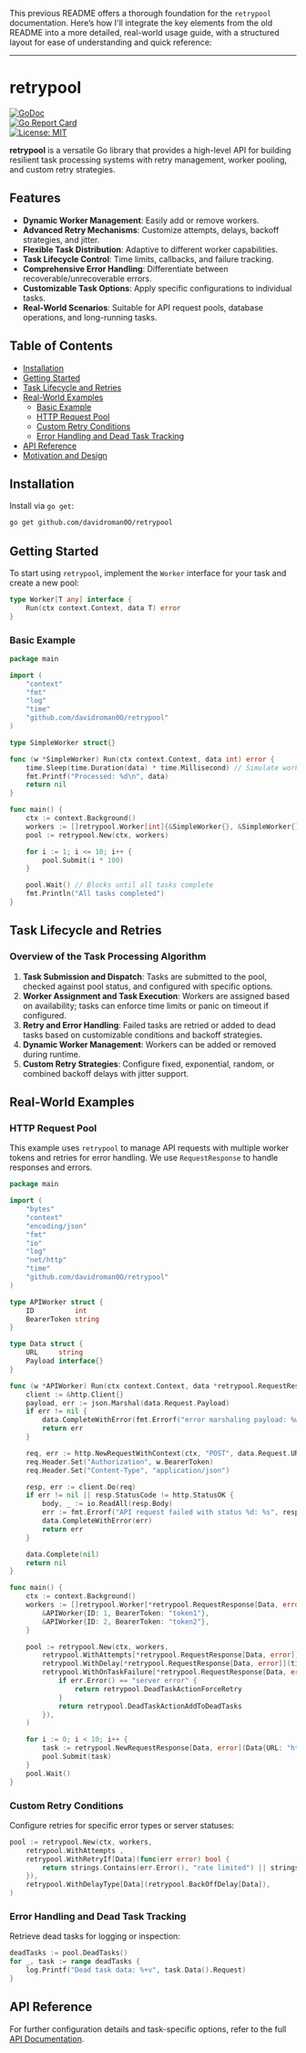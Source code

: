 This previous README offers a thorough foundation for the `retrypool` documentation. Here’s how I'll integrate the key elements from the old README into a more detailed, real-world usage guide, with a structured layout for ease of understanding and quick reference:

---

# retrypool

[![GoDoc](https://godoc.org/github.com/davidroman0O/retrypool?status.svg)](https://godoc.org/github.com/davidroman0O/retrypool)  
[![Go Report Card](https://goreportcard.com/badge/github.com/davidroman0O/retrypool)](https://goreportcard.com/report/github.com/davidroman0O/retrypool)  
[![License: MIT](https://img.shields.io/badge/License-MIT-yellow.svg)](https://opensource.org/licenses/MIT)

**retrypool** is a versatile Go library that provides a high-level API for building resilient task processing systems with retry management, worker pooling, and custom retry strategies. 

## Features

- **Dynamic Worker Management**: Easily add or remove workers.
- **Advanced Retry Mechanisms**: Customize attempts, delays, backoff strategies, and jitter.
- **Flexible Task Distribution**: Adaptive to different worker capabilities.
- **Task Lifecycle Control**: Time limits, callbacks, and failure tracking.
- **Comprehensive Error Handling**: Differentiate between recoverable/unrecoverable errors.
- **Customizable Task Options**: Apply specific configurations to individual tasks.
- **Real-World Scenarios**: Suitable for API request pools, database operations, and long-running tasks.

## Table of Contents

- [Installation](#installation)
- [Getting Started](#getting-started)
- [Task Lifecycle and Retries](#task-lifecycle-and-retries)
- [Real-World Examples](#real-world-examples)
  - [Basic Example](#basic-example)
  - [HTTP Request Pool](#http-request-pool)
  - [Custom Retry Conditions](#custom-retry-conditions)
  - [Error Handling and Dead Task Tracking](#error-handling-and-dead-task-tracking)
- [API Reference](#api-reference)
- [Motivation and Design](#motivation-and-design)

## Installation

Install via `go get`:

```bash
go get github.com/davidroman0O/retrypool
```

## Getting Started

To start using `retrypool`, implement the `Worker` interface for your task and create a new pool:

```go
type Worker[T any] interface {
    Run(ctx context.Context, data T) error
}
```

### Basic Example

```go
package main

import (
    "context"
    "fmt"
    "log"
    "time"
    "github.com/davidroman0O/retrypool"
)

type SimpleWorker struct{}

func (w *SimpleWorker) Run(ctx context.Context, data int) error {
    time.Sleep(time.Duration(data) * time.Millisecond) // Simulate work
    fmt.Printf("Processed: %d\n", data)
    return nil
}

func main() {
    ctx := context.Background()
    workers := []retrypool.Worker[int]{&SimpleWorker{}, &SimpleWorker{}}
    pool := retrypool.New(ctx, workers)

    for i := 1; i <= 10; i++ {
        pool.Submit(i * 100)
    }

    pool.Wait() // Blocks until all tasks complete
    fmt.Println("All tasks completed")
}
```

## Task Lifecycle and Retries

### Overview of the Task Processing Algorithm

1. **Task Submission and Dispatch**: Tasks are submitted to the pool, checked against pool status, and configured with specific options.
2. **Worker Assignment and Task Execution**: Workers are assigned based on availability; tasks can enforce time limits or panic on timeout if configured.
3. **Retry and Error Handling**: Failed tasks are retried or added to dead tasks based on customizable conditions and backoff strategies.
4. **Dynamic Worker Management**: Workers can be added or removed during runtime.
5. **Custom Retry Strategies**: Configure fixed, exponential, random, or combined backoff delays with jitter support.

## Real-World Examples

### HTTP Request Pool

This example uses `retrypool` to manage API requests with multiple worker tokens and retries for error handling. We use `RequestResponse` to handle responses and errors.

```go
package main

import (
	"bytes"
	"context"
	"encoding/json"
	"fmt"
	"io"
	"log"
	"net/http"
	"time"
	"github.com/davidroman0O/retrypool"
)

type APIWorker struct {
	ID          int
	BearerToken string
}

type Data struct {
	URL     string
	Payload interface{}
}

func (w *APIWorker) Run(ctx context.Context, data *retrypool.RequestResponse[Data, error]) error {
	client := &http.Client{}
	payload, err := json.Marshal(data.Request.Payload)
	if err != nil {
		data.CompleteWithError(fmt.Errorf("error marshaling payload: %w", err))
		return err
	}

	req, err := http.NewRequestWithContext(ctx, "POST", data.Request.URL, bytes.NewBuffer(payload))
	req.Header.Set("Authorization", w.BearerToken)
	req.Header.Set("Content-Type", "application/json")

	resp, err := client.Do(req)
	if err != nil || resp.StatusCode != http.StatusOK {
		body, _ := io.ReadAll(resp.Body)
		err := fmt.Errorf("API request failed with status %d: %s", resp.StatusCode, string(body))
		data.CompleteWithError(err)
		return err
	}

	data.Complete(nil)
	return nil
}

func main() {
	ctx := context.Background()
	workers := []retrypool.Worker[*retrypool.RequestResponse[Data, error]]{
		&APIWorker{ID: 1, BearerToken: "token1"},
		&APIWorker{ID: 2, BearerToken: "token2"},
	}

	pool := retrypool.New(ctx, workers,
		retrypool.WithAttempts[*retrypool.RequestResponse[Data, error]](3),
		retrypool.WithDelay[*retrypool.RequestResponse[Data, error]](time.Second),
		retrypool.WithOnTaskFailure[*retrypool.RequestResponse[Data, error]](func(pool retrypool.WorkerController[*retrypool.RequestResponse[Data, error]], workerID int, worker retrypool.Worker[*retrypool.RequestResponse[Data, error]], task *retrypool.TaskWrapper[*retrypool.RequestResponse[Data, error]], err error) retrypool.DeadTaskAction {
			if err.Error() == "server error" {
				return retrypool.DeadTaskActionForceRetry
			}
			return retrypool.DeadTaskActionAddToDeadTasks
		}),
	)

	for i := 0; i < 10; i++ {
		task := retrypool.NewRequestResponse[Data, error](Data{URL: "http://example.com", Payload: map[string]interface{}{"key": i}})
		pool.Submit(task)
	}
	pool.Wait()
}
```

### Custom Retry Conditions

Configure retries for specific error types or server statuses:

```go
pool := retrypool.New(ctx, workers,
	retrypool.WithAttempts ,
	retrypool.WithRetryIf[Data](func(err error) bool {
		return strings.Contains(err.Error(), "rate limited") || strings.Contains(err.Error(), "server error")
	}),
	retrypool.WithDelayType[Data](retrypool.BackOffDelay[Data]),
)
```

### Error Handling and Dead Task Tracking

Retrieve dead tasks for logging or inspection:

```go
deadTasks := pool.DeadTasks()
for _, task := range deadTasks {
	log.Printf("Dead task data: %+v", task.Data().Request)
}
```

## API Reference

For further configuration details and task-specific options, refer to the full [API Documentation](https://godoc.org/github.com/davidroman0O/retrypool).

